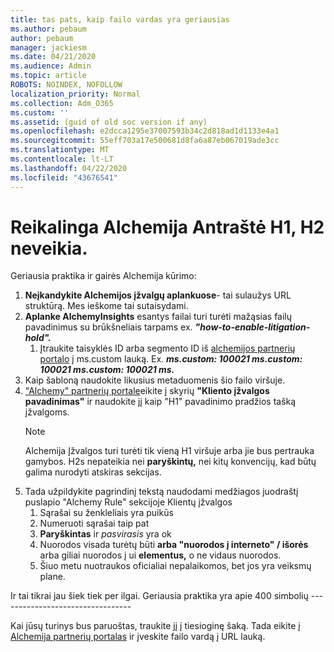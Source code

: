 ```yaml
---
title: tas pats, kaip failo vardas yra geriausias
ms.author: pebaum
author: pebaum
manager: jackiesm
ms.date: 04/21/2020
ms.audience: Admin
ms.topic: article
ROBOTS: NOINDEX, NOFOLLOW
localization_priority: Normal
ms.collection: Adm_O365
ms.custom: ''
ms.assetid: (guid of old soc version if any)
ms.openlocfilehash: e2dcca1295e37007593b34c2d818ad1d1133e4a1
ms.sourcegitcommit: 55eff703a17e500681d8fa6a87eb067019ade3cc
ms.translationtype: MT
ms.contentlocale: lt-LT
ms.lasthandoff: 04/22/2020
ms.locfileid: "43676541"
---
```

# <a name="required-alchemy-header-h1-h2s-dont-work"></a>Reikalinga Alchemija Antraštė H1, H2 neveikia.
Geriausia praktika ir gairės Alchemija kūrimo:

1. **Neįkandykite Alchemijos įžvalgų aplankuose**- tai sulaužys URL struktūrą. Mes ieškome tai sutaisydami.
1. **Aplanke AlchemyInsights** esantys failai turi turėti mažąsias failų pavadinimus su brūkšneliais tarpams ex. ***"how-to-enable-litigation-hold".***
    1. Įtraukite taisyklės ID arba segmento ID iš [alchemijos partnerių portalo](https://alchemyportal.azurewebsites.net) į ms.custom lauką. Ex. ***ms.custom: 100021 ms.custom: 100021 ms.custom: 100021 ms.***
1. Kaip šabloną naudokite likusius metaduomenis šio failo viršuje.
1. ["Alchemy" partnerių portale](https://alchemyportal.azurewebsites.net)eikite į skyrių **"Kliento įžvalgos pavadinimas"** ir naudokite jį kaip "H1" pavadinimo pradžios tašką įžvalgoms. 
    > [!NOTE]
    > Alchemija Įžvalgos turi turėti tik vieną H1 viršuje arba jie bus pertrauka gamybos. H2s nepateikia nei **paryškintų,** nei kitų konvencijų, kad būtų galima nurodyti atskiras sekcijas.
1. Tada užpildykite pagrindinį tekstą naudodami medžiagos juodraštį puslapio "Alchemy Rule" sekcijoje Klientų įžvalgos
    1. Sąrašai su ženkleliais yra puikūs
    1. Numeruoti sąrašai taip pat
    1. **Paryškintas** ir *pasvirasis* yra ok
    1. Nuorodos visada turėtų būti **arba "nuorodos į interneto" / išorės** arba giliai nuorodos į ui **elementus,** o ne vidaus nuorodos.
    1. Šiuo metu nuotraukos oficialiai nepalaikomos, bet jos yra veiksmų plane.

Ir tai tikrai jau šiek tiek per ilgai. Geriausia praktika yra apie 400 simbolių ---------------------------------

Kai jūsų turinys bus paruoštas, traukite jį į tiesioginę šaką. Tada eikite į [Alchemija partnerių portalas](https://alchemyportal.azurewebsites.net) ir įveskite failo vardą į URL lauką. 